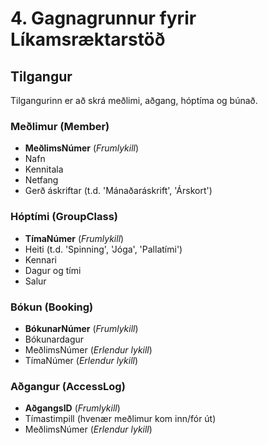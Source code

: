 # 4. Gagnagrunnur fyrir Líkamsræktarstöð

## Tilgangur
Tilgangurinn er að skrá meðlimi, aðgang, hóptíma og búnað.

### Meðlimur (Member)
- **MeðlimsNúmer** (*Frumlykill*)
- Nafn
- Kennitala
- Netfang
- Gerð áskriftar (t.d. 'Mánaðaráskrift', 'Árskort')

### Hóptími (GroupClass)
- **TímaNúmer** (*Frumlykill*)
- Heiti (t.d. 'Spinning', 'Jóga', 'Pallatími')
- Kennari
- Dagur og tími
- Salur

### Bókun (Booking)
- **BókunarNúmer** (*Frumlykill*)
- Bókunardagur
- MeðlimsNúmer (*Erlendur lykill*)
- TímaNúmer (*Erlendur lykill*)

### Aðgangur (AccessLog)
- **AðgangsID** (*Frumlykill*)
- Tímastimpill (hvenær meðlimur kom inn/fór út)
- MeðlimsNúmer (*Erlendur lykill*)
